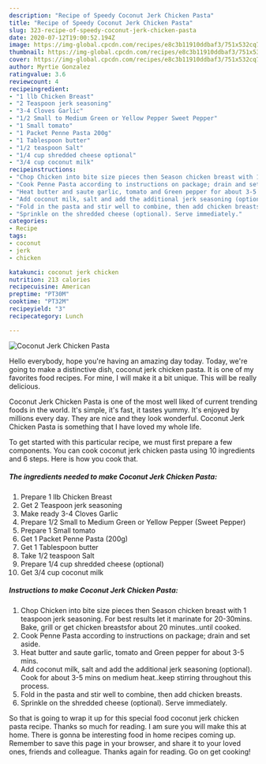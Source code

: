 ```yaml
---
description: "Recipe of Speedy Coconut Jerk Chicken Pasta"
title: "Recipe of Speedy Coconut Jerk Chicken Pasta"
slug: 323-recipe-of-speedy-coconut-jerk-chicken-pasta
date: 2020-07-12T19:00:52.194Z
image: https://img-global.cpcdn.com/recipes/e8c3b11910ddbaf3/751x532cq70/coconut-jerk-chicken-pasta-recipe-main-photo.jpg
thumbnail: https://img-global.cpcdn.com/recipes/e8c3b11910ddbaf3/751x532cq70/coconut-jerk-chicken-pasta-recipe-main-photo.jpg
cover: https://img-global.cpcdn.com/recipes/e8c3b11910ddbaf3/751x532cq70/coconut-jerk-chicken-pasta-recipe-main-photo.jpg
author: Myrtie Gonzalez
ratingvalue: 3.6
reviewcount: 4
recipeingredient:
- "1 llb Chicken Breast"
- "2 Teaspoon jerk seasoning"
- "3-4 Cloves Garlic"
- "1/2 Small to Medium Green or Yellow Pepper Sweet Pepper"
- "1 Small tomato"
- "1 Packet Penne Pasta 200g"
- "1 Tablespoon butter"
- "1/2 teaspoon Salt"
- "1/4 cup shredded cheese optional"
- "3/4 cup coconut milk"
recipeinstructions:
- "Chop Chicken into bite size pieces then Season chicken breast with 1 teaspoon jerk seasoning. For best results let it marinate for 20-30mins. Bake, grill or get chicken breastsfor about 20 minutes..until cooked."
- "Cook Penne Pasta according to instructions on package; drain and set aside."
- "Heat butter and saute garlic, tomato and Green pepper for about 3-5 mins."
- "Add coconut milk, salt and add the additional jerk seasoning (optional). Cook for about 3-5 mins on medium heat..keep stirring throughout this process."
- "Fold in the pasta and stir well to combine, then add chicken breasts."
- "Sprinkle on the shredded cheese (optional). Serve immediately."
categories:
- Recipe
tags:
- coconut
- jerk
- chicken

katakunci: coconut jerk chicken 
nutrition: 213 calories
recipecuisine: American
preptime: "PT30M"
cooktime: "PT32M"
recipeyield: "3"
recipecategory: Lunch

---
```



![Coconut Jerk Chicken Pasta](https://img-global.cpcdn.com/recipes/e8c3b11910ddbaf3/751x532cq70/coconut-jerk-chicken-pasta-recipe-main-photo.jpg)

Hello everybody, hope you're having an amazing day today. Today, we're going to make a distinctive dish, coconut jerk chicken pasta. It is one of my favorites food recipes. For mine, I will make it a bit unique. This will be really delicious.

Coconut Jerk Chicken Pasta is one of the most well liked of current trending foods in the world. It's simple, it's fast, it tastes yummy. It's enjoyed by millions every day. They are nice and they look wonderful. Coconut Jerk Chicken Pasta is something that I have loved my whole life.




To get started with this particular recipe, we must first prepare a few components. You can cook coconut jerk chicken pasta using 10 ingredients and 6 steps. Here is how you cook that.

<!--inarticleads1-->

##### The ingredients needed to make Coconut Jerk Chicken Pasta:

1. Prepare 1 llb Chicken Breast
1. Get 2 Teaspoon jerk seasoning
1. Make ready 3-4 Cloves Garlic
1. Prepare 1/2 Small to Medium Green or Yellow Pepper (Sweet Pepper)
1. Prepare 1 Small tomato
1. Get 1 Packet Penne Pasta (200g)
1. Get 1 Tablespoon butter
1. Take 1/2 teaspoon Salt
1. Prepare 1/4 cup shredded cheese (optional)
1. Get 3/4 cup coconut milk




<!--inarticleads2-->

##### Instructions to make Coconut Jerk Chicken Pasta:

1. Chop Chicken into bite size pieces then Season chicken breast with 1 teaspoon jerk seasoning. For best results let it marinate for 20-30mins. Bake, grill or get chicken breastsfor about 20 minutes..until cooked.
1. Cook Penne Pasta according to instructions on package; drain and set aside.
1. Heat butter and saute garlic, tomato and Green pepper for about 3-5 mins.
1. Add coconut milk, salt and add the additional jerk seasoning (optional). Cook for about 3-5 mins on medium heat..keep stirring throughout this process.
1. Fold in the pasta and stir well to combine, then add chicken breasts.
1. Sprinkle on the shredded cheese (optional). Serve immediately.




So that is going to wrap it up for this special food coconut jerk chicken pasta recipe. Thanks so much for reading. I am sure you will make this at home. There is gonna be interesting food in home recipes coming up. Remember to save this page in your browser, and share it to your loved ones, friends and colleague. Thanks again for reading. Go on get cooking!
